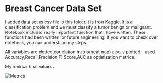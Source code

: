 # Breast Cancer Data Set

I added data set as csv file to this folder.It is from Kaggle. 
It is a classification problem and we must classify a tumor benign or malignant. 
Notebook includes really important function that I have written. These functions had been written for future engineering. 
If you want to check over notebook, you can understand my steps. 

All variables are plotted,correlation matris(heat map) also is plotted.
I used Accuracy,Recall,Precision,F1 Score,AUC as optimization metrics.  

My metrics final values : 




![Metrics](https://user-images.githubusercontent.com/94362868/194913009-17ca5436-71be-46fc-9b94-5be501463d69.png)




